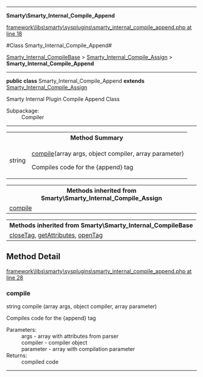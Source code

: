 

- - -

**Smarty\Smarty_Internal_Compile_Append**


<a href="https://github.com/JeyDotC/Hirudo/blob/master/framework/libs/smarty/sysplugins/smarty_internal_compile_append.php#L18" target='_blank'>framework\libs\smarty\sysplugins\smarty_internal_compile_append.php at line 18</a>

#Class Smarty_Internal_Compile_Append#

<a href="https://github.com/JeyDotC/Hirudo-docs/blob/master/Smarty/Smarty_Internal_CompileBase.md">Smarty_Internal_CompileBase</a>
 &gt; <a href="https://github.com/JeyDotC/Hirudo-docs/blob/master/Smarty/Smarty_Internal_Compile_Assign.md">Smarty_Internal_Compile_Assign</a>
 &gt; **Smarty_Internal_Compile_Append**




- - -

<p><strong>public  class</strong> <span>Smarty_Internal_Compile_Append</span>
<strong>extends</strong> <a href="https://github.com/JeyDotC/Hirudo-docs/blob/master/Smarty/Smarty_Internal_Compile_Assign.md">Smarty_Internal_Compile_Assign</a>

</p>

<div class="comment" id="overview_description"><p>Smarty Internal Plugin Compile Append Class</p></div>

<dl>
<dt>Subpackage:</dt>
<dd>Compiler</dd>
</dl>


<hr />

<table id="summary_method">
<tr><th colspan="2">Method Summary</th></tr>
<tr>
<td><span class='k'></span> <span class='nx'>string</span></td>
<td class="description"><p class="name"><a href="#compile">compile</a>(array args, object compiler, array parameter)</p><p class="description">Compiles code for the {append} tag</p></td>
</tr>
</table>

<table class="inherit">
<tr><th colspan="2">Methods inherited from Smarty\Smarty_Internal_Compile_Assign</th></tr>
<tr><td><a href="https://github.com/JeyDotC/Hirudo-docs/blob/master/Smarty/Smarty_Internal_Compile_Assign.md#compile">compile</a></td></tr></table>

<table class="inherit">
<tr><th colspan="2">Methods inherited from Smarty\Smarty_Internal_CompileBase</th></tr>
<tr><td><a href="https://github.com/JeyDotC/Hirudo-docs/blob/master/Smarty/Smarty_Internal_CompileBase.md#closeTag">closeTag</a>, <a href="https://github.com/JeyDotC/Hirudo-docs/blob/master/Smarty/Smarty_Internal_CompileBase.md#getAttributes">getAttributes</a>, <a href="https://github.com/JeyDotC/Hirudo-docs/blob/master/Smarty/Smarty_Internal_CompileBase.md#openTag">openTag</a></td></tr></table>

<h2 id="detail_method">Method Detail</h2>

<a href="https://github.com/JeyDotC/Hirudo/blob/master/framework/libs/smarty/sysplugins/smarty_internal_compile_append.php#L28" target='_blank'>framework\libs\smarty\sysplugins\smarty_internal_compile_append.php at line 28</a>

<h3 id="compile()">compile</h3>
<span class='k'></span> <span class='nx'>string</span> <span class='nf'>compile</span> (array args, object compiler, array parameter)

<div class="details">
<p>Compiles code for the {append} tag</p><dl>
<dt>Parameters:</dt>
<dd>args - array with attributes from parser</dd>
<dd>compiler - compiler object</dd>
<dd>parameter - array with compilation parameter</dd>
<dt>Returns:</dt>
<dd>compiled code</dd>
</dl>

</div>

- - -

